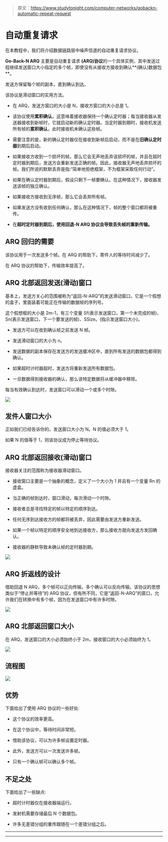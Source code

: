> 原文：<https://www.studytonight.com/computer-networks/gobackn-automatic-repeat-request>

# 自动重复请求

在本教程中，我们将介绍数据链路层中噪声信道的自动重复请求协议。

**Go-Back-N ARQ** 主要是自动重复请求 **(ARQ)协议**的一个具体实例，其中发送过程继续发送窗口大小指定的多个帧，即使没有从接收方接收到确认**(确认)数据包**。

发送方保留每个帧的副本，直到确认到达。

该协议是滑动窗口的实用方法。

*   在 ARQ，发送方窗口的大小是 N，接收方窗口的大小总是 1。

*   该协议使用**累积确认**，这意味着接收器保持一个确认定时器；每当接收器从发送器接收到新帧时，它就启动新的确认定时器。当定时器到期时，接收机发送所有帧的**累积确认**，此时接收机未确认这些帧。

*   需要注意的是，新的确认定时器仅在接收到新帧后启动，而不是在**旧确认定时器**到期后启动。

*   如果接收方收到一个损坏的帧，那么它会无声地丢弃该损坏的帧，并且在超时定时器到期后，发送方会重新发送正确的帧。因此，接收器无声地丢弃损坏的帧。我们所说的默默丢弃是指:“简单地拒绝框架，不为框架采取任何行动”。

*   如果在确认定时器到期后，假设只剩下一帧要确认。在这种情况下，接收器发送该帧的独立确认。

*   如果接收方接收到无序帧，那么它会丢弃所有帧。

*   如果发送方没有收到任何确认，那么在这种情况下，帧的整个窗口都将被重传。

*   在**超时定时器到期后，使用回退-N ARQ 协议会导致丢失帧的重新传输。**

## ARQ 回归的需要

该协议用于一次发送多个帧。在 ARQ 的帮助下，寄件人的等待时间减少了。

在 ARQ 协议的帮助下，传输效率提高了。

## ARQ 北部返回发送(滑动)窗口

基本上，发送方关心的范围被称为“返回-N-ARQ”的发送滑动窗口。它是一个假想的盒子，里面装着可能正在传输的数据帧的序列号。

这个假想框的大小是 2m-1，有三个变量 Sf(表示发送窗口，第一个未完成的帧)、Sn(表示发送窗口，下一个要发送的帧)、SSize。(指示发送窗口大小)。

*   发送方可以在收到确认帧之前发送 N 帧。

*   发送滑动窗口的大小为 n。

*   发送数据的副本保存在发送方的发送缓冲区中，直到所有发送的数据包都得到确认。

*   如果超时计时器超时，发送方将重新发送所有数据包。

*   一旦数据得到接收器的确认，那么该特定数据将从缓冲器中移除。

每当有效确认到达时，发送窗口可以滑动一个或多个时隙。

![](img/9b4f55a98efe4deef67a9f9328eeb34a.png)

## 发件人窗口大小

正如我们已经告诉你的，发送窗口大小为 N。N 的值必须大于 1。

如果 N 的值等于 1，则该协议成为停止等待协议。

## ARQ 北部返回接收(滑动)窗口

接收器关注的范围称为接收器滑动窗口。

*   接收窗口主要是一个抽象的概念，定义了一个大小为 1 并且有一个变量 Rn 的虚盒。

*   当正确的帧到达时，窗口滑动，每次滑动一个时隙。

*   接收者总是寻找特定的帧以特定的顺序到达。

*   任何无序到达接收方的帧都将被丢弃，因此需要由发送方重新发送。

*   如果一个帧以特定的顺序安全地到达接收方，那么接收方就向发送方发回确认。

*   接收器的静默导致未确认帧的定时器到期。

![](img/f944dfe8eff74bfa3db9bc252277377d.png)

## ARQ 折返线的设计

借助回退 N ARQ，多个帧可以正向传输，多个确认可以反向传输。该协议的思想类似于“停止并等待”的 ARQ 协议，但有所不同，它是“返回-N-ARQ”的窗口，允许我们在转换中有多个帧，因为在发送窗口中有许多时隙。

![](img/d12d3ae21e1b49432c2cd3b032c70e7d.png)

## ARQ 北部返回窗口大小

在 ARQ，发送窗口的大小必须始终小于 2m，接收窗口的大小必须始终为 1。

![](img/2bbe57f021e003de91eb702aa53f763b.png)

## 流程图

![](img/7ad79ecc2df2a87ffb0295d25964d33c.png)

## 优势

下面给出了使用 ARQ 协议的一些好处:

*   这个协议的效率更高。

*   在这个协议中，等待时间非常短。

*   借助该协议，可以为许多帧设置定时器。

*   此外，发送方可以一次发送许多帧。

*   只有一个确认帧可以确认多个帧。

## 不足之处

下面给出了一些缺点:

*   超时计时器仅在接收器端运行。

*   发射机需要存储最后 N 个数据包。

*   许多无差错分组的重传跟随在一个差错分组之后。



* * *

* * *